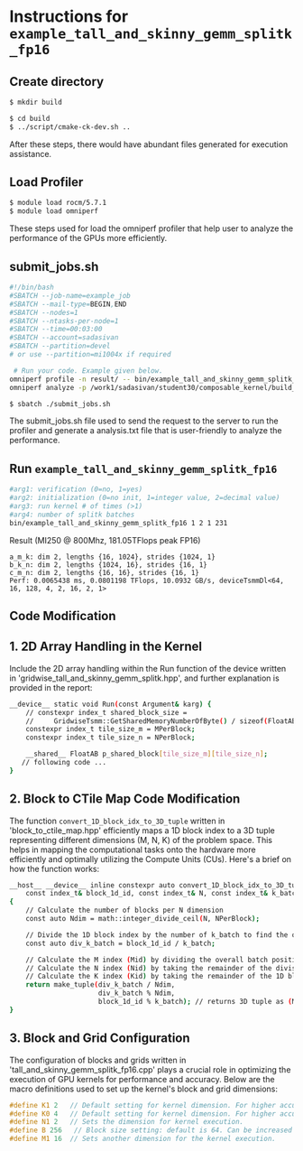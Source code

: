 # Instructions for ```example_tall_and_skinny_gemm_splitk_fp16```

## Create directory
```bash
$ mkdir build
```
```bash
$ cd build
$ ../script/cmake-ck-dev.sh ..
```
After these steps, there would have abundant files generated for execution assistance.

## Load Profiler
```bash
$ module load rocm/5.7.1
$ module load omniperf
```
These steps used for load the omniperf profiler that help user to analyze the performance of the GPUs more efficiently.

## submit_jobs.sh
```bash
#!/bin/bash
#SBATCH --job-name=example_job
#SBATCH --mail-type=BEGIN,END
#SBATCH --nodes=1
#SBATCH --ntasks-per-node=1
#SBATCH --time=00:03:00
#SBATCH --account=sadasivan
#SBATCH --partition=devel
# or use --partition=mi1004x if required

 # Run your code. Example given below.
omniperf profile -n result/ -- bin/example_tall_and_skinny_gemm_splitk_fp16 1 2 1 231
omniperf analyze -p /work1/sadasivan/student30/composable_kernel/build_new/workloads/result/mi100 &>analysis.txt
```
```bash
$ sbatch ./submit_jobs.sh
```
The submit_jobs.sh file used to send the request to the server to run the profiler and generate a analysis.txt file that is user-friendly to analyze the performance.

## Run ```example_tall_and_skinny_gemm_splitk_fp16```
```bash
#arg1: verification (0=no, 1=yes)
#arg2: initialization (0=no init, 1=integer value, 2=decimal value)
#arg3: run kernel # of times (>1)
#arg4: number of splitk batches
bin/example_tall_and_skinny_gemm_splitk_fp16 1 2 1 231

```

Result (MI250 @ 800Mhz, 181.05TFlops peak FP16)
```
a_m_k: dim 2, lengths {16, 1024}, strides {1024, 1}
b_k_n: dim 2, lengths {1024, 16}, strides {16, 1}
c_m_n: dim 2, lengths {16, 16}, strides {16, 1}
Perf: 0.0065438 ms, 0.0801198 TFlops, 10.0932 GB/s, deviceTsmmDl<64, 16, 128, 4, 2, 16, 2, 1>
```
## Code Modification
## 1. 2D Array Handling in the Kernel
Include the 2D array handling within the Run function of the device written in 'gridwise_tall_and_skinny_gemm_splitk.hpp', 
and further explanation is provided in the report: 
```bash
__device__ static void Run(const Argument& karg) {
    // constexpr index_t shared_block_size =
    //     GridwiseTsmm::GetSharedMemoryNumberOfByte() / sizeof(FloatAB);
    constexpr index_t tile_size_m = MPerBlock;
    constexpr index_t tile_size_n = NPerBlock;

    __shared__ FloatAB p_shared_block[tile_size_m][tile_size_n];
   // following code ...
}
```
## 2. Block to CTile Map Code Modification

The function `convert_1D_block_idx_to_3D_tuple` written in 'block_to_ctile_map.hpp' efficiently maps a 1D block index to a 3D tuple representing different dimensions (M, N, K) of the problem space. This helps in mapping the computational tasks onto the hardware more efficiently and optimally utilizing the Compute Units (CUs). Here's a brief on how the function works:

```bash
__host__ __device__ inline constexpr auto convert_1D_block_idx_to_3D_tuple(
    const index_t& block_1d_id, const index_t& N, const index_t& k_batch) const
{
    // Calculate the number of blocks per N dimension
    const auto Ndim = math::integer_divide_ceil(N, NPerBlock);

    // Divide the 1D block index by the number of k_batch to find the overall batch position
    const auto div_k_batch = block_1d_id / k_batch;

    // Calculate the M index (Mid) by dividing the overall batch position by Ndim
    // Calculate the N index (Nid) by taking the remainder of the division of the batch position by Ndim
    // Calculate the K index (Kid) by taking the remainder of the 1D block index with k_batch
    return make_tuple(div_k_batch / Ndim,
                      div_k_batch % Ndim,
                      block_1d_id % k_batch); // returns 3D tuple as (Mid,Nid,Kid)
}
```
## 3. Block and Grid Configuration

The configuration of blocks and grids written in 'tall_and_skinny_gemm_splitk_fp16.cpp' plays a crucial role in optimizing the execution of GPU kernels for performance and accuracy. Below are the macro definitions used to set up the kernel's block and grid dimensions:

```cpp
#define K1 2   // Default setting for kernel dimension. For higher accuracy, set to 4.
#define K0 4   // Default setting for kernel dimension. For higher accuracy, set to 8.
#define N1 2   // Sets the dimension for kernel execution.
#define B 256   // Block size setting: default is 64. Can be increased to 256 for different performance characteristics.
#define M1 16  // Sets another dimension for the kernel execution.
